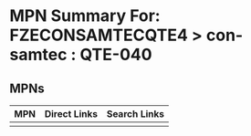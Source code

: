 



# MPN Summary For: FZECONSAMTECQTE4 > con-samtec : QTE-040

## MPNs
  

|MPN|Direct Links|Search Links|
| :--- | :--- | :--- |
||||
